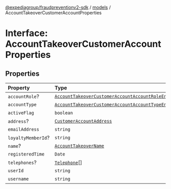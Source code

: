 [@expediagroup/fraudpreventionv2-sdk](../../index.md) / [models](../index.md) / AccountTakeoverCustomerAccountProperties

# Interface: AccountTakeoverCustomerAccountProperties

## Properties

| Property | Type | Description | Source |
| :------ | :------ | :------ | :------ |
| `accountRole`? | [`AccountTakeoverCustomerAccountAccountRoleEnum`](../type-aliases/AccountTakeoverCustomerAccountAccountRoleEnum.md) | - | models/AccountTakeoverCustomerAccount.ts:121 |
| `accountType` | [`AccountTakeoverCustomerAccountAccountTypeEnum`](../type-aliases/AccountTakeoverCustomerAccountAccountTypeEnum.md) | - | models/AccountTakeoverCustomerAccount.ts:120 |
| `activeFlag` | `boolean` | - | models/AccountTakeoverCustomerAccount.ts:128 |
| `address`? | [`CustomerAccountAddress`](../classes/CustomerAccountAddress.md) | - | models/AccountTakeoverCustomerAccount.ts:126 |
| `emailAddress` | `string` | - | models/AccountTakeoverCustomerAccount.ts:124 |
| `loyaltyMemberId`? | `string` | - | models/AccountTakeoverCustomerAccount.ts:129 |
| `name`? | [`AccountTakeoverName`](../classes/AccountTakeoverName.md) | - | models/AccountTakeoverCustomerAccount.ts:122 |
| `registeredTime` | `Date` | - | models/AccountTakeoverCustomerAccount.ts:127 |
| `telephones`? | [`Telephone`](../classes/Telephone.md)[] | - | models/AccountTakeoverCustomerAccount.ts:125 |
| `userId` | `string` | - | models/AccountTakeoverCustomerAccount.ts:119 |
| `username` | `string` | - | models/AccountTakeoverCustomerAccount.ts:123 |
